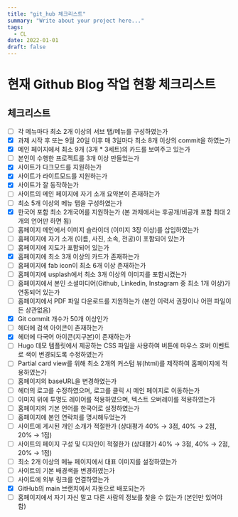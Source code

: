 ```yaml
---
title: "git_hub 체크리스트"
summary: "Write about your project here..."
tags:
  - CL
date: 2022-01-01
draft: false
---
```


# 현재 Github Blog 작업 현황 체크리스트
## 체크리스트
- [ ]  각 메뉴마다 최소 2개 이상의 서브 탭/메뉴를 구성하였는가
- [x]  과제 시작 후 또는 9월 20일 이후 매 3일마다 최소 8개 이상의 commit을 하였는가
- [x]  메인 페이지에서 최소 9개 (3개 * 3세트)의 카드를 보여주고 있는가
- [ ]  본인이 수행한 프로젝트를 3개 이상 만들었는가
- [x]  사이트가 다크모드를 지원하는가
- [x]  사이트가 라이트모드를 지원하는가
- [x]  사이트가 잘 동작하는가
- [ ]  사이트의 메인 페이지에 자기 소개 요약본이 존재하는가
- [ ]  최소 5개 이상의 메뉴 탭을 구성하였는가
- [x]  한국어 포함 최소 2개국어를 지원하는가 (본 과제에서는 후공개/비공개 포함 최대 2개의 언어만 하면 됨)
- [ ]  홈페이지 메인에서 이미지 슬라이더 (이미지 3장 이상)를 삽입하였는가
- [ ]  홈페이지에 자기 소개 (이름, 사진, 소속, 전공)이 포함되어 있는가
- [ ]  홈페이지에 지도가 포함되어 있는가
- [x]  홈페이지에 최소 3개 이상의 카드가 존재하는가
- [ ]  홈페이지에 fab icon이 최소 6개 이상 존재하는가
- [ ]  홈페이지에 usplash에서 최소 3개 이상의 이미지를 포함시켰는가
- [ ]  홈페이지에서 본인 소셜미디어(Github, Linkedin, Instagram 중 최소 1개 이상)가 연동되어 있는가
- [ ]  홈페이지에서 PDF 파일 다운로드를 지원하는가 (본인 이력서 권장이나 어떤 파일이든 상관없음)
- [x]  Git commit 개수가 50개 이상인가
- [ ]  헤더에 검색 아이콘이 존재하는가
- [x]  헤더에 다국어 아이콘(지구본)이 존재하는가
- [ ]  Hugo 데모 템플릿에서 제공하는 CSS 파일을 사용하여 버튼에 마우스 호버 이벤트로 색이 변경되도록 수정하였는가
- [ ]  Partial card view를 위해 최소 2개의 커스텀 뷰(html)를 제작하여 홈페이지에 적용하였는가
- [ ]  홈페이지의 baseURL을 변경하였는가
- [ ]  헤더의 로고를 수정하였으며, 로고를 클릭 시 메인 페이지로 이동하는가
- [ ]  이미지 위에 투명도 레이어를 적용하였으며, 텍스트 오버레이를 적용하였는가
- [ ]  홈페이지의 기본 언어를 한국어로 설정하였는가
- [ ]  홈페이지에 본인 연락처를 명시해두었는가
- [ ]  사이트에 게시된 개인 소개가 적절한가 (상대평가 40% → 3점, 40% → 2점, 20% → 1점)
- [ ]  사이트의 페이지 구성 및 디자인이 적절한가 (상대평가 40% → 3점, 40% → 2점, 20% → 1점)
- [ ]  최소 2개 이상의 메뉴 페이지에서 대표 이미지를 설정하였는가
- [ ]  사이트의 기본 배경색을 변경하였는가
- [ ]  사이트에 외부 링크를 연결하였는가
- [x]  GitHub의 main 브랜치에서 자동으로 배포되는가
- [ ]  홈페이지에서 자기 자신 말고 다른 사람의 정보를 찾을 수 없는가 (본인만 있어야 함)
